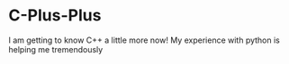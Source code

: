 # C-Plus-Plus

I am getting to know C++ a little more now! My experience with python is helping me tremendously 
